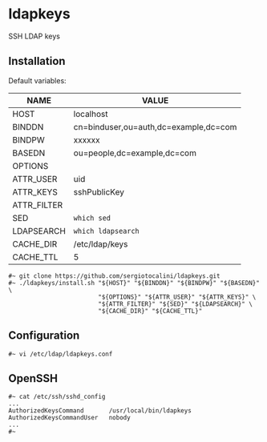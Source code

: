# ldapkeys
SSH LDAP keys

Installation
------------
Default variables:

NAME|VALUE
----|-----
HOST|localhost
BINDDN|cn=binduser,ou=auth,dc=example,dc=com
BINDPW|xxxxxx
BASEDN|ou=people,dc=example,dc=com
OPTIONS|
ATTR_USER|uid
ATTR_KEYS|sshPublicKey
ATTR_FILTER|
SED|`which sed`
LDAPSEARCH|`which ldapsearch`
CACHE_DIR|/etc/ldap/keys
CACHE_TTL|5


```
#~ git clone https://github.com/sergiotocalini/ldapkeys.git
#~ ./ldapkeys/install.sh "${HOST}" "${BINDDN}" "${BINDPW}" "${BASEDN}" \
                         "${OPTIONS}" "${ATTR_USER}" "${ATTR_KEYS}" \
                         "${ATTR_FILTER}" "${SED}" "${LDAPSEARCH}" \
                         "${CACHE_DIR}" "${CACHE_TTL}" 
```

Configuration
-------------
```
#~ vi /etc/ldap/ldapkeys.conf
```

OpenSSH
-------

```
#~ cat /etc/ssh/sshd_config
...
AuthorizedKeysCommand       /usr/local/bin/ldapkeys
AuthorizedKeysCommandUser   nobody
...
#~
```
